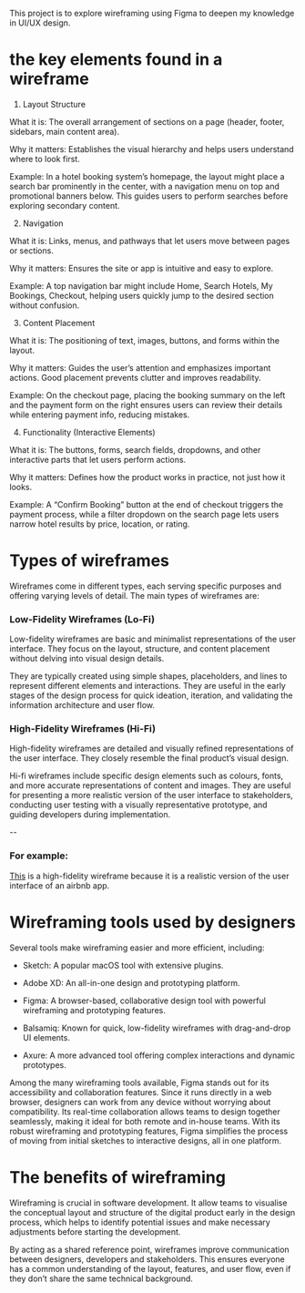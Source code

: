 This project is to explore wireframing using Figma to deepen my knowledge in UI/UX design.
# the key elements found in a wireframe
1. Layout Structure

What it is: The overall arrangement of sections on a page (header, footer, sidebars, main content area).

Why it matters: Establishes the visual hierarchy and helps users understand where to look first.

Example: In a hotel booking system’s homepage, the layout might place a search bar prominently in the center, with a navigation menu on top and promotional banners below. This guides users to perform searches before exploring secondary content.

2. Navigation

What it is: Links, menus, and pathways that let users move between pages or sections.

Why it matters: Ensures the site or app is intuitive and easy to explore.

Example: A top navigation bar might include Home, Search Hotels, My Bookings, Checkout, helping users quickly jump to the desired section without confusion.

3. Content Placement

What it is: The positioning of text, images, buttons, and forms within the layout.

Why it matters: Guides the user’s attention and emphasizes important actions. Good placement prevents clutter and improves readability.

Example: On the checkout page, placing the booking summary on the left and the payment form on the right ensures users can review their details while entering payment info, reducing mistakes.

4. Functionality (Interactive Elements)

What it is: The buttons, forms, search fields, dropdowns, and other interactive parts that let users perform actions.

Why it matters: Defines how the product works in practice, not just how it looks.

Example: A “Confirm Booking” button at the end of checkout triggers the payment process, while a filter dropdown on the search page lets users narrow hotel results by price, location, or rating.

# Types of wireframes
Wireframes come in different types, each serving specific purposes and offering varying levels of detail. The main types of wireframes are:

### Low-Fidelity Wireframes (Lo-Fi)
Low-fidelity wireframes are basic and minimalist representations of the user interface. They focus on the layout, structure, and content placement without delving into visual design details.

They are typically created using simple shapes, placeholders, and lines to represent different elements and interactions. They are useful in the early stages of the design process for quick ideation, iteration, and validating the information architecture and user flow.

### High-Fidelity Wireframes (Hi-Fi)
High-fidelity wireframes are detailed and visually refined representations of the user interface. They closely resemble the final product’s visual design.

Hi-fi wireframes include specific design elements such as colours, fonts, and more accurate representations of content and images. They are useful for presenting a more realistic version of the user interface to stakeholders, conducting user testing with a visually representative prototype, and guiding developers during implementation.

--

### For example: 
[This](https://www.figma.com/design/E2BRqdPcKkrnX6hLGPto8Z/Project-Airbnb?node-id=1-2&p=f) is a high-fidelity wireframe because it is a realistic version of the user interface of an airbnb app.

# Wireframing tools used by designers

Several tools make wireframing easier and more efficient, including:

- Sketch: A popular macOS tool with extensive plugins.

- Adobe XD: An all-in-one design and prototyping platform.

- Figma: A browser-based, collaborative design tool with powerful wireframing and prototyping features.

- Balsamiq: Known for quick, low-fidelity wireframes with drag-and-drop UI elements.

- Axure: A more advanced tool offering complex interactions and dynamic prototypes.

Among the many wireframing tools available, Figma stands out for its accessibility and collaboration features. Since it runs directly in a web browser, designers can work from any device without worrying about compatibility. Its real-time collaboration allows teams to design together seamlessly, making it ideal for both remote and in-house teams. With its robust wireframing and prototyping features, Figma simplifies the process of moving from initial sketches to interactive designs, all in one platform.

# The benefits of wireframing
Wireframing is crucial in software development. It allow teams to visualise the conceptual layout and structure of the digital product early in the design process, which helps to identify potential issues and make necessary adjustments before starting the development. 

By acting as a shared reference point, wireframes improve communication between designers, developers and stakeholders. This ensures everyone has a common understanding of the layout, features, and user flow, even if they don’t share the same technical background.
